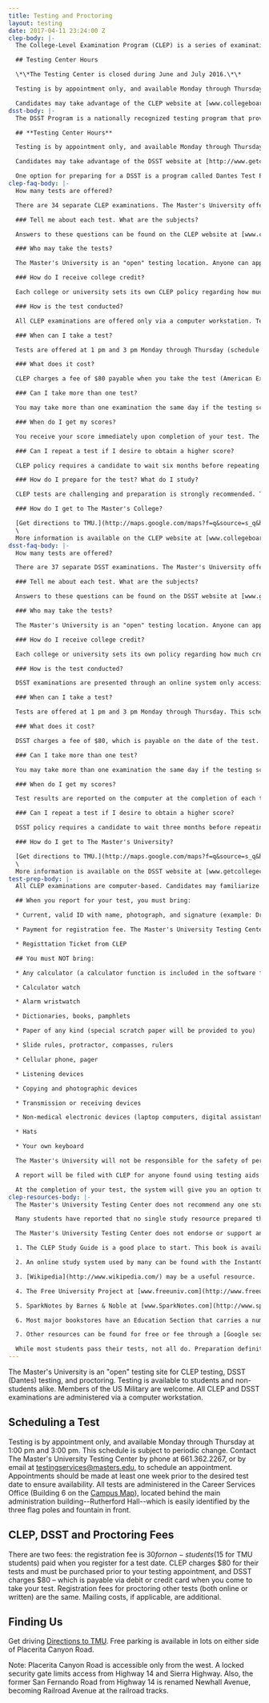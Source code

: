 ```yaml
---
title: Testing and Proctoring
layout: testing
date: 2017-04-11 23:24:00 Z
clep-body: |-
  The College-Level Examination Program (CLEP) is a series of examinations that allows individuals to earn college credit for what they know, regardless of where they learned it. CLEP is the most widely accepted credit-by-examination program in the United States. The Master's College is an "open" testing site for CLEP testing. Testing is available to students and non-students alike. The Master's College offers all 34 CLEP examinations. All CLEP examinations are administered via a computer workstation.

  ## Testing Center Hours

  \*\*The Testing Center is closed during June and July 2016.\*\*

  Testing is by appointment only, and available Monday through Thursday at 1:00 pm and 3:00 pm. This schedule is subject to periodic change. Contact The Master's University Testing Center by phone at 661.362.2267, or by email at [testingservices@masters.edu](mailto:testingservices@masters.edu), to schedule an appointment. Appointments should be made at least one week prior to the desired test date to ensure availability.

  Candidates may take advantage of the CLEP website at [www.collegeboard.com/clep](http://www.collegeboard.com/clep) to prepare for their tests. This site includes a list of exam titles, a description of each test (for download or purchase), and a list of locations offering the tests.
dsst-body: |-
  The DSST Program is a nationally recognized testing program that provides the opportunity to receive college credit for learning acquired outside the traditional college classroom. The Master's University is an "open" testing site for DSST testing. Testing is available to students and non-students alike. The Master's College offers all DSST examinations.

  ## **Testing Center Hours**

  Testing is by appointment only, and available Monday through Thursday at 1:00 pm and 3:00 pm. This schedule is subject to periodic change. Contact The Master's University Testing Center by phone at 661.362.2267, or by email at [testingservices@masters.edu](mailto:testingservices@masters.edu), to schedule an appointment. Appointments should be made at least one week prior to the desired test date to ensure availability.

  Candidates may take advantage of the DSST website at [http://www.getcollegecredit.com/](http://www.getcollegecredit.com/) to prepare for their tests. This site includes a list of exam titles, a description of each test, information on study materials and a list of locations offering the tests.

  One option for preparing for a DSST is a program called Dantes Test Prep: [www.dantestestprep.com](http://www.dantestestprep.com/). This program is subject to varying fees.
clep-faq-body: |-
  How many tests are offered?

  There are 34 separate CLEP examinations. The Master's University offers them all. Since they are on computer, each test is available at every test session.

  ### Tell me about each test. What are the subjects?

  Answers to these questions can be found on the CLEP website at [www.collegeboard.com/clep](http://www.collegeboard.com/clep). View descriptions of each test. You can purchase a copy of the CLEP Study Guide, with sample questions for all tests, or purchase for download sample questions for selected tests.

  ### Who may take the tests?

  The Master's University is an "open" testing location. Anyone can apply to take a test with us.

  ### How do I receive college credit?

  Each college or university sets its own CLEP policy regarding how much credit will be granted and for which courses. Contact the Admissions Office of the concerned college for information on which tests they accept and the score they require for credit. Also ask if there are other additional requirements before credit is granted.

  ### How is the test conducted?

  All CLEP examinations are offered only via a computer workstation. Tests consist of multiple-choice questions (some fill in) and are 90 minutes long, with the exception of College Composition which requires two online essays for a total of 120 minutes.

  ### When can I take a test?

  Tests are offered at 1 pm and 3 pm Monday through Thursday (schedule subject to change). Testing is by appointment only. It is advisable to call for an appointment at least one week before your desired test date.

  ### What does it cost?

  CLEP charges a fee of $80 payable when you take the test (American Express, Visa, MasterCard, Discover credit card or personal check/money order).This test fee is waived for active duty members of the US military. The Master's University charges a non-refundable and non-transferable $30 administrative fee to non-students (TMC students $15), payable when you reserve your appointment.

  ### Can I take more than one test?

  You may take more than one examination the same day if the testing schedule permits. Charges apply separately to each test. Inform the Administrator when you schedule your tests that you desire to take more than one test.

  ### When do I get my scores?

  You receive your score immediately upon completion of your test. The exception is tests with an essay. Essays are read and graded twice a month. The official transcript of your score will be sent to your institution by CLEP, usually within one week. You may "hold" your score report if you desire by selecting "Do Not Send" on the list of colleges. One transcript recipient may be selected at no cost on the day of testing; transcripts may be sent later at a nominal cost.

  ### Can I repeat a test if I desire to obtain a higher score?

  CLEP policy requires a candidate to wait six months before repeating a test. Consult your college for their policy.

  ### How do I prepare for the test? What do I study?

  CLEP tests are challenging and preparation is strongly recommended. The Master's University does not endorse any particular study methods or material, but see [here](http://www.collegeboard.com/clep "here") for an overview on CLEP preparation.

  ### How do I get to The Master's College?

  [Get directions to TMU.](http://maps.google.com/maps?f=q&source=s_q&hl=en&geocode=&q=The\+Master%27s\+College&aq=t&sll=34.382493,-118.521237&sspn=0.014291,0.027788&ie=UTF8&hq=The\+Master%27s\+College&ll=34.382936,-118.519263&spn=0.027696,0.055575&z=15) The University cannot be accessed via Placerita Canyon from the east due to a key-card gate near Sierra Highway. Note that San Fernando Road is renamed Newhall Avenue and changes to Railroad Avenue at the railroad tracks. The tests are administered in the Career Services office (Building 6 on the [Campus Map](http://www.masters.edu/visitorinfo.aspx)), which is located behind the main administration building--Rutherford Hall--easily identified by the three flag poles in front. Free parking is available in lots on either side of Placerita Canyon Road.\
  \
  More information is available on the CLEP website at [www.collegeboard.com/clep](http://www.collegeboard.com/clep).
dsst-faq-body: |-
  How many tests are offered?

  There are 37 separate DSST examinations. The Master's University offers them all.

  ### Tell me about each test. What are the subjects?

  Answers to these questions can be found on the DSST website at [www.getcollegecredit.com](http://www.getcollegecredit.com/)

  ### Who may take the tests?

  The Master's University is an "open" testing location. Anyone can apply to take a test with us.

  ### How do I receive college credit?

  Each college or university sets its own policy regarding how much credit will be granted and for which courses. Contact the Admissions Office of the concerned college for information on which tests they accept and the score they require for credit. Also ask if there are other additional requirements before credit is granted.

  ### How is the test conducted?

  DSST examinations are presented through an online system only accessible at the testing center. Each test is designed to be completed in 2 hours. Certain tests permit use of a non-programmable calculator; no other material is allowed in the test room.

  ### When can I take a test?

  Tests are offered at 1 pm and 3 pm Monday through Thursday. This schedule is subject to change. Testing is by appointment only. The Career Services office recommends scheduling your test at least one week in advance to ensure an available computer.

  ### What does it cost?

  DSST charges a fee of $80, which is payable on the date of the test. Payment must be by credit card (Visa, MasterCard or American Express). The test fee is waived for active duty members of the US military. The Master's College charges a non-refundable and non-transferable $30 registration fee, payable at the time an appointment is made.

  ### Can I take more than one test?

  You may take more than one examination the same day if the testing schedule permits. Charges apply separately to each test. Inform the Administrator when you schedule your tests that you desire to take more than one test.

  ### When do I get my scores?

  Test results are reported on the computer at the completion of each test, except the Public Speaking DSST. Results for that test will be mailed to the student and to the institution identified on the test form within five (5) weeks.

  ### Can I repeat a test if I desire to obtain a higher score?

  DSST policy requires a candidate to wait three months before repeating a test. Taking alternate forms of a test title does not change this policy. Any attempts to retest on the same title in less than the specified time will generate an "invalid" score report. This will cause the test-taker to wait an additional 90 calendar days.

  ### How do I get to The Master's University?

  [Get directions to TMU.](http://maps.google.com/maps?f=q&source=s_q&hl=en&geocode=&q=The\+Master%27s\+College&aq=t&sll=34.382493,-118.521237&sspn=0.014291,0.027788&ie=UTF8&hq=The\+Master%27s\+College&ll=34.382936,-118.519263&spn=0.027696,0.055575&z=15) The college cannot be accessed via Placerita Canyon from the east due to a key-card gate near Sierra Highway. Note that San Fernando Road is renamed Newhall Avenue, changing to Railroad Avenue at the railroad tracks. The tests are administered in the Career Services office (Building 6 on the [Campus Map](http://www.masters.edu/visitorinfo.aspx)), which is located behind the main administration building--Rutherford Hall--easily identified by the three flag poles in front. Free parking is available on either side of Placerita Canyon Road.\
  \
  More information is available on the DSST website at [www.getcollegecredit.com.](http://www.getcollegecredit.com/)
test-prep-body: |-
  All CLEP examinations are computer-based. Candidates may familiarize themselves with the computer process AND the questions for their particular tests at the CLEP website: [www.collegeboard.com/clep](http://www.collegeboard.com/clep).

  ## When you report for your test, you must bring:

  * Current, valid ID with name, photograph, and signature (example: Drivers License, or US Passport).

  * Payment for registration fee. The Master's University Testing Center accepts credit cards, checks or cash.

  * Registtation Ticket from CLEP

  ## You must NOT bring:

  * Any calculator (a calculator function is included in the software for tests that allow one)

  * Calculator watch

  * Alarm wristwatch

  * Dictionaries, books, pamphlets

  * Paper of any kind (special scratch paper will be provided to you)

  * Slide rules, protractor, compasses, rulers

  * Cellular phone, pager

  * Listening devices

  * Copying and photographic devices

  * Transmission or receiving devices

  * Non-medical electronic devices (laptop computers, digital assistants, etc.)

  * Hats

  * Your own keyboard

  The Master's University will not be responsible for the safety of personal items left unattended during a test. Leave all prohibited items outside the test building.

  A report will be filed with CLEP for anyone found using testing aids during the examination and that person may be excused from completing the examination. Tampering with the computer or using it for any other purpose than the CLEP test is also considered misconduct.

  At the completion of your test, the system will give you an option to cancel or report your scores to the institution you have selected. If you agree to 'send,' ETS will forward your official score report to your designated college within one week. (Exception: The English Composition with Essay is graded twice a month.)
clep-resources-body: |-
  The Master's University Testing Center does not recommend any one study system or resource over any other. The skills and background of each student are unique. Students are encouraged to research available literature and the Internet for possible resources, and then evaluate them with consideration to the student's own level of understanding and preferred study methods.

  Many students have reported that no single study resource prepared them sufficiently for their test, and recommended using two or three different resources.

  The Master's University Testing Center does not endorse or support any of the below resources. They are listed for consideration only. Students should review any material prior to purchasing it to determine whether it adequately covers the material listed in the topical outline in the CLEP Study Guide.

  1. The CLEP Study Guide is a good place to start. This book is available for purchase through CLEP at [www.collegeboard.com/clep](http://www.collegeboard.com/clep). The Guide has a chapter for each of the 35 CLEP tests with test descriptions, knowledge and skills required, outlines of topics covered, additional resources recommended and sample questions. This material is not truly a "study guide" itself as studying this material alone generally will be inadequate. It gives information and direction for further study. All of this material except for the sample questions is available at the CLEP website at no cost. Complete Guides for individual tests which include the sample questions can be purchased online. (TMU students can view all of this material in the Career Office.)

  2. An online study system used by many can be found with the InstantCert Academy at [www.InstantCert.com](http://www.instantcert.com/). For $20 per month, students have access to up to 500 study questions from many (although not all) CLEP tests. This program advertises a 97% success rate and a money-back guarantee if a test is not passed successfully in the first 30 days. [www.IStudySmart.com](http://www.istudysmart.com/) is another fee-based study system.

  3. [Wikipedia](http://www.wikipedia.com/) may be a useful resource.

  4. The Free University Project at [www.freeuniv.com](http://www.freeuniv.com/) has notes and outlines on many of the tests.

  5. SparkNotes by Barnes & Noble at [www.SparkNotes.com](http://www.sparknotes.com/) provides free online study notes for literature, philosophy, chemistry, economics, psychology, math, history and more.

  6. Most major bookstores have an Education Section that carries a number of study guides for various CLEP tests produced by REA, Peterson's and the Princeton Review, among others. These and others may also be found in local libraries as well as at [www.Amazon.com](http://www.amazon.com/) or other online book sellers.

  7. Other resources can be found for free or fee through a [Google search](http://www.google.com/) by entering the specific CLEP test as the search term.

  While most students pass their tests, not all do. Preparation definitely pays off. CLEP tests are intentionally challenging, since they replace an entire semester (or more) of coursework. Study and preparation are strongly recommended!
---
```


The Master's University is an "open" testing site for CLEP testing, DSST (Dantes) testing, and proctoring. Testing is available to students and non-students alike. Members of the US Military are welcome. All CLEP and DSST examinations are administered via a computer workstation.

## Scheduling a Test

Testing is by appointment only, and available Monday through Thursday at 1:00 pm and 3:00 pm. This schedule is subject to periodic change. Contact The Master's University Testing Center by phone at 661.362.2267, or by email at [testingservices@masters.edu](mailto:testingservices@masters.edu), to schedule an appointment. Appointments should be made at least one week prior to the desired test date to ensure availability. All tests are administered in the Career Services Office (Building 6 on the [Campus Map](http://www.masters.edu/visitorinfo.aspx)), located behind the main administration building--Rutherford Hall--which is easily identified by the three flag poles and fountain in front.

## CLEP, DSST and Proctoring Fees

There are two fees: the registration fee is $30 for non-students ($15 for TMU students) paid when you register for a test date. CLEP charges $80 for their tests and must be purchased prior to your testing appointment, and DSST charges $80 – which is payable via debit or credit card when you come to take your test. Registration fees for proctoring other tests (both online or written) are the same. Mailing costs, if applicable, are additional.

## Finding Us

Get driving [Directions to TMU](http://maps.google.com/maps?f=q&source=s_q&hl=en&geocode=&q=The\+Master%27s\+College&aq=t&sll=34.382493,-118.521237&sspn=0.014291,0.027788&ie=UTF8&hq=The\+Master%27s\+College&ll=34.382936,-118.519263&spn=0.027696,0.055575&z=15). Free parking is available in lots on either side of Placerita Canyon Road.

Note: Placerita Canyon Road is accessible only from the west. A locked security gate limits access from Highway 14 and Sierra Highway. Also, the former San Fernando Road from Highway 14 is renamed Newhall Avenue, becoming Railroad Avenue at the railroad tracks.
